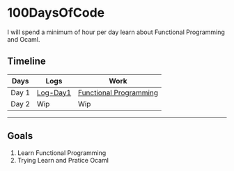 # 100DaysOfCode

I will spend a minimum of hour per day learn about Functional Programming and Ocaml. 


## Timeline
| Days  | Logs   | Work        |
|-------|--------------------- |------------------------------|
| Day 1 | [Log-Day1](/Logs/Logs.md#day-1) | [Functional Programming](/Logs/Docs/FP.md#what-is-functional-programming) |
| Day 2 | Wip | Wip  |



-------------------------------------------
## Goals

1. Learn Functional Programming
2. Trying Learn and Pratice Ocaml 